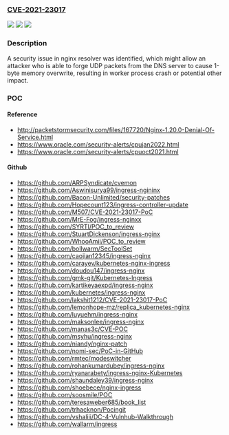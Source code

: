 ### [CVE-2021-23017](https://cve.mitre.org/cgi-bin/cvename.cgi?name=CVE-2021-23017)
![](https://img.shields.io/static/v1?label=Product&message=Nginx%20Web%20Server%2C%20Nginx%20Plus&color=blue)
![](https://img.shields.io/static/v1?label=Version&message=n%2Fa&color=blue)
![](https://img.shields.io/static/v1?label=Vulnerability&message=CWE-193&color=brighgreen)

### Description

A security issue in nginx resolver was identified, which might allow an attacker who is able to forge UDP packets from the DNS server to cause 1-byte memory overwrite, resulting in worker process crash or potential other impact.

### POC

#### Reference
- http://packetstormsecurity.com/files/167720/Nginx-1.20.0-Denial-Of-Service.html
- https://www.oracle.com/security-alerts/cpujan2022.html
- https://www.oracle.com/security-alerts/cpuoct2021.html

#### Github
- https://github.com/ARPSyndicate/cvemon
- https://github.com/Aswinisurya99/ingress-ngininx
- https://github.com/Bacon-Unlimited/security-patches
- https://github.com/Hopecount123/ingress-controller-update
- https://github.com/M507/CVE-2021-23017-PoC
- https://github.com/MrE-Fog/ingress-nginxx
- https://github.com/SYRTI/POC_to_review
- https://github.com/StuartDickenson/ingress-nginx
- https://github.com/WhooAmii/POC_to_review
- https://github.com/bollwarm/SecToolSet
- https://github.com/caojian12345/ingress-nginx
- https://github.com/carayev/kubernetes-nginx-ingress
- https://github.com/doudou147/ingress-nginx
- https://github.com/gmk-git/Kubernetes-Ingress
- https://github.com/kartikeyaexpd/ingress-nginx
- https://github.com/kubernetes/ingress-nginx
- https://github.com/lakshit1212/CVE-2021-23017-PoC
- https://github.com/lemonhope-mz/replica_kubernetes-nginx
- https://github.com/luyuehm/ingress-nginx
- https://github.com/maksonlee/ingress-nginx
- https://github.com/manas3c/CVE-POC
- https://github.com/msyhu/ingress-nginx
- https://github.com/niandy/nginx-patch
- https://github.com/nomi-sec/PoC-in-GitHub
- https://github.com/rmtec/modeswitcher
- https://github.com/rohankumardubey/ingress-nginx
- https://github.com/ryanarabety/ingress-nginx-Kubernetes
- https://github.com/shaundaley39/ingress-nginx
- https://github.com/shoebece/nginx-ingress
- https://github.com/soosmile/POC
- https://github.com/teresaweber685/book_list
- https://github.com/trhacknon/Pocingit
- https://github.com/vshaliii/DC-4-Vulnhub-Walkthrough
- https://github.com/wallarm/ingress

